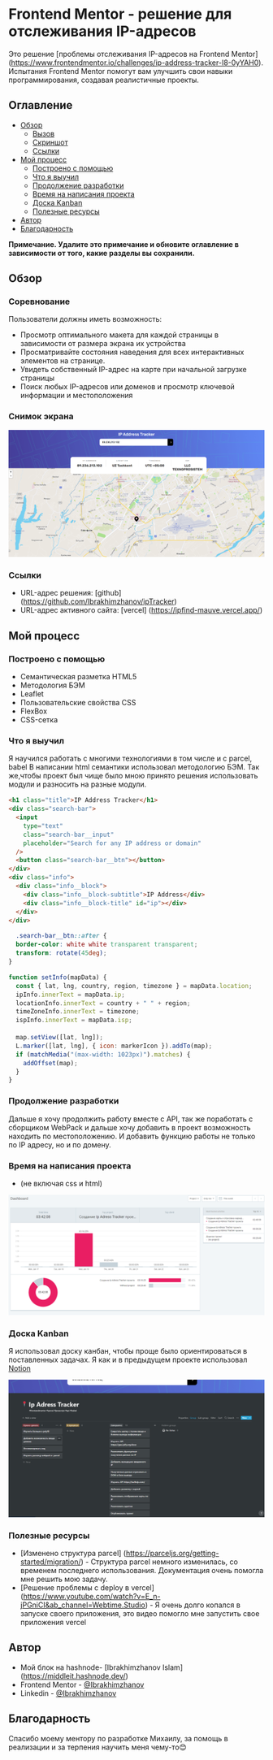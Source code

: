 # Frontend Mentor - решение для отслеживания IP-адресов

Это решение [проблемы отслеживания IP-адресов на Frontend Mentor] (https://www.frontendmentor.io/challenges/ip-address-tracker-I8-0yYAH0). Испытания Frontend Mentor помогут вам улучшить свои навыки программирования, создавая реалистичные проекты.

## Оглавление

- [Обзор](#обзор)
  - [Вызов](#вызов)
  - [Скриншот](#снимок-экрана)
  - [Ссылки](#ссылки)
- [Мой процесс](#мой-процесс)
  - [Построено с помощью](#построено-с-помощью)
  - [Что я выучил](#что-я-выучил)
  - [Продолжение разработки](#продолжение-разработки)
  - [Время на написания проекта](#Время-на-написания-проекта)
  - [Доска Kanban](#Доска-Kanban)
  - [Полезные ресурсы](#полезные-ресурсы)
- [Автор](#автор)
- [Благодарность](#благодарность)

**Примечание. Удалите это примечание и обновите оглавление в зависимости от того, какие разделы вы сохранили.**

## Обзор

### Соревнование

Пользователи должны иметь возможность:

- Просмотр оптимального макета для каждой страницы в зависимости от размера экрана их устройства
- Просматривайте состояния наведения для всех интерактивных элементов на странице.
- Увидеть собственный IP-адрес на карте при начальной загрузке страницы
- Поиск любых IP-адресов или доменов и просмотр ключевой информации и местоположения

### Снимок экрана

![](./iptracker.png)

### Ссылки

- URL-адрес решения: [github] (https://github.com/Ibrakhimzhanov/ipTracker)
- URL-адрес активного сайта: [vercel] (https://ipfind-mauve.vercel.app/)

## Мой процесс

### Построено с помощью

- Семантическая разметка HTML5
- Методология БЭМ
- Leaflet
- Пользовательские свойства CSS
- FlexBox
- CSS-сетка

### Что я выучил

Я научился работать с многими технологиями в том числе и с parcel, babel
В написании html семантики использовал методологию БЭМ. Так же,чтобы проект был чище было мною принято решения использовать модули и разносить на разные модули.

```html
<h1 class="title">IP Address Tracker</h1>
<div class="search-bar">
  <input
    type="text"
    class="search-bar__input"
    placeholder="Search for any IP address or domain"
  />
  <button class="search-bar__btn"></button>
</div>
<div class="info">
  <div class="info__block">
    <div class="info__block-subtitle">IP Address</div>
    <div class="info__block-title" id="ip"></div>
  </div>
</div>
```

```CSS
  .search-bar__btn::after {
  border-color: white white transparent transparent;
  transform: rotate(45deg);
}

```

```js
function setInfo(mapData) {
  const { lat, lng, country, region, timezone } = mapData.location;
  ipInfo.innerText = mapData.ip;
  locationInfo.innerText = country + " " + region;
  timeZoneInfo.innerText = timezone;
  ispInfo.innerText = mapData.isp;

  map.setView([lat, lng]);
  L.marker([lat, lng], { icon: markerIcon }).addTo(map);
  if (matchMedia("(max-width: 1023px)").matches) {
    addOffset(map);
  }
}
```

### Продолжение разработки

Дальше я хочу продолжить работу вместе с API, так же поработать с сборщиком WebPack и дальше хочу добавить в проект возможность находить по местоположению. И добавить функцию работы не только по IP адресу, но и по домену.

### Время на написания проекта

- (не включая css и html)

![](./nohtmlorcss.png)

### Доска Kanban

Я использовал доску канбан, чтобы проще было ориентироваться в поставленных задачах. Я как и в предыдущем проекте использовал [Notion](https://ibrakhimzhanov.notion.site/cc1898a503f84f51a7bf628c932e8998?v=be886ce151954f9a80aa1a554426939d)

![](./kanban.png)

### Полезные ресурсы

- [Изменено структура parcel] (https://parceljs.org/getting-started/migration/) - Структура parcel немного изменилась, со временем последнего использования. Документация очень помогла мне решить мою задачу.
- [Решение проблемы с deploy в vercel] (https://www.youtube.com/watch?v=E_n-jPGniCI&ab_channel=Webtime.Studio) - Я очень долго копался в запуске своего приложения, это видео помогло мне запустить свое приложения vercel

## Автор

- Мой блок на hashnode- [Ibrakhimzhanov Islam] (https://middleit.hashnode.dev/)
- Frontend Mentor - [@Ibrakhimzhanov](https://www.frontendmentor.io/profile/Ibrakhimzhanov)
- Linkedin - [@Ibrakhimzhanov](https://www.linkedin.com/in/ibrakhimzhanov/)

## Благодарность

Спасибо моему ментору по разработке Михаилу, за помощь в реализации и за терпения научить меня чему-то😊
